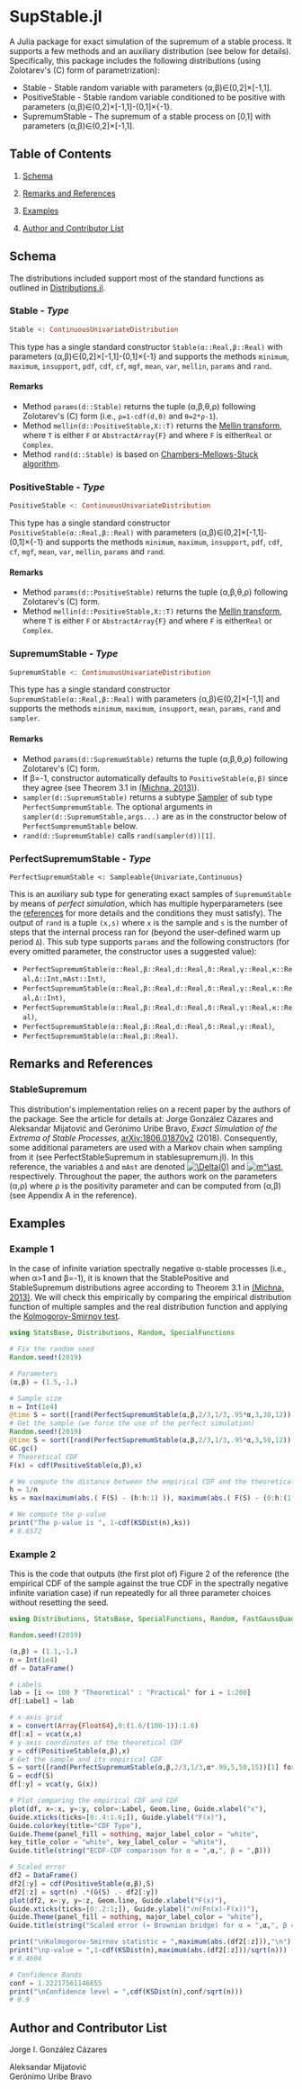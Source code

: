# SupStable.jl

A Julia package for exact simulation of the supremum of a stable process. It supports a few methods and an auxiliary distribution (see below for details). Specifically, this package includes the following distributions (using Zolotarev's (C) form of parametrization):
<ul>
<li>Stable - Stable random variable with parameters (α,β)∈(0,2]×[-1,1].</li>
<li>PositiveStable - Stable random variable conditioned to be positive with parameters (α,β)∈(0,2]×[-1,1]-(0,1]×{-1}.</li>
<li>SupremumStable - The supremum of a stable process on [0,1] with parameters (α,β)∈(0,2]×[-1,1].</li>
</ul>

## Table of Contents

1. [Schema](#schema) 

2. [Remarks and References](#references)

3. [Examples](#examples)

4. [Author and Contributor List](#authors)

<a name="schema"/>

## Schema

The distributions included support most of the standard functions as outlined in [Distributions.jl](https://github.com/JuliaStats/Distributions.jl).

### Stable - _Type_

```julia
Stable <: ContinuousUnivariateDistribution
```
This type has a single standard constructor `Stable(α::Real,β::Real)` with parameters (α,β)∈(0,2]×[-1,1]-(0,1]×{-1} and supports the methods `minimum`, `maximum`, `insupport`, `pdf`, `cdf`, `cf`, `mgf`, `mean`, `var`, `mellin`, `params` and `rand`.

#### Remarks

* Method `params(d::Stable)` returns the tuple (α,β,θ,ρ) following Zolotarev's (C) form (i.e.,
`ρ=1-cdf(d,0)` and `θ=2*ρ-1`).
* Method `mellin(d::PositiveStable,X::T)` returns the [Mellin transform](https://en.wikipedia.org/wiki/Mellin_transform), where `T` is either `F` or `AbstractArray{F}` and where `F` is either`Real` or `Complex`.
* Method `rand(d::Stable)` is based on [Chambers-Mellows-Stuck algorithm](https://en.wikipedia.org/wiki/Stable_distribution#Simulation_of_stable_variables).

### PositiveStable - _Type_

```julia
PositiveStable <: ContinuousUnivariateDistribution
```
This type has a single standard constructor `PositiveStable(α::Real,β::Real)` with parameters (α,β)∈(0,2]×[-1,1]-(0,1]×{-1} and supports the methods `minimum`, `maximum`, `insupport`, `pdf`, `cdf`, `cf`, `mgf`, `mean`, `var`, `mellin`, `params` and `rand`.

#### Remarks

* Method `params(d::PositiveStable)` returns the tuple (α,β,θ,ρ) following Zolotarev's (C) form.
* Method `mellin(d::PositiveStable,X::T)` returns the [Mellin transform](https://en.wikipedia.org/wiki/Mellin_transform), where `T` is either `F` or `AbstractArray{F}` and where `F` is either`Real` or `Complex`.

### SupremumStable - _Type_

```julia
SupremumStable <: ContinuousUnivariateDistribution
```
This type has a single standard constructor `SupremumStable(α::Real,β::Real)` with parameters (α,β)∈(0,2]×[-1,1] and supports the methods `minimum`, `maximum`, `insupport`, `mean`, `params`, `rand` and `sampler`.

#### Remarks

* Method `params(d::SupremumStable)` returns the tuple (α,β,θ,ρ) following Zolotarev's (C) form.
* If β=-1, constructor automatically defaults to `PositiveStable(α,β)` since they agree (see Theorem 3.1 in [(Michna, 2013)](https://doi.org/10.1214/ECP.v18-2236)).
* `sampler(d::SupremumStable)` returns a subtype [Sampler](https://juliastats.github.io/Distributions.jl/stable/extends.html) of sub type `PerfectSumpremumStable`. The optional arguments in `sampler(d::SupremumStable,args...)` are as in the constructor below of `PerfectSumpremumStable` below.
* `rand(d::SupremumStable)` calls `rand(sampler(d))[1]`.

### PerfectSupremumStable - _Type_

```
PerfectSupremumStable <: Sampleable{Univariate,Continuous}
```
This is an auxiliary sub type for generating exact samples of `SupremumStable` by means of _perfect simulation_, which has multiple hyperparameters (see the [references](#references) for more details and the conditions they must satisfy). The output of `rand` is a tuple `(x,s)` where `x` is the sample and `s` is the number of steps that the internal process ran for (beyond the user-defined warm up period `Δ`). This sub type supports `params` and the following constructors (for every omitted parameter, the constructor uses a suggested value):

* `PerfectSupremumStable(α::Real,β::Real,d::Real,δ::Real,γ::Real,κ::Real,Δ::Int,mAst::Int)`,
* `PerfectSupremumStable(α::Real,β::Real,d::Real,δ::Real,γ::Real,κ::Real,Δ::Int)`,
* `PerfectSupremumStable(α::Real,β::Real,d::Real,δ::Real,γ::Real,κ::Real)`,
* `PerfectSupremumStable(α::Real,β::Real,d::Real,δ::Real,γ::Real)`,
* `PerfectSupremumStable(α::Real,β::Real)`.

<a name="references"/>

## Remarks and References  

### StableSupremum 

This distribution's implementation relies on a recent paper by the authors of the package. See the article for details at: 
Jorge González Cázares and Aleksandar Mijatović and Gerónimo Uribe Bravo, *Exact Simulation of the Extrema of Stable Processes*, [arXiv:1806.01870v2](https://arxiv.org/abs/1806.01870v2) (2018). Consequently, some additional parameters are used with a Markov chain when sampling from it (see PerfectStableSupremum in stablesupremum.jl). In this reference, the variables `Δ` and `mAst` are denoted <a href="https://www.codecogs.com/eqnedit.php?latex=\Delta(0)" target="_blank"><img src="https://latex.codecogs.com/gif.latex?\Delta(0)" title="\Delta(0)" /></a> and <a href="https://www.codecogs.com/eqnedit.php?latex=m^\ast" target="_blank"><img src="https://latex.codecogs.com/gif.latex?m^\ast" title="m^\ast" /></a>, respectively.
Throughout the paper, the authors work on the parameters (α,ρ) where ρ is the positivity parameter and can be computed from (α,β) (see Appendix A in the reference).


<a name="examples"/>

## Examples

### Example 1  

In the case of infinite variation spectrally negative α-stable processes (i.e., when α>1 and β=-1), it is known that the StablePositive and StableSupremum distributions agree according to Theorem 3.1 in [(Michna, 2013)](https://doi.org/10.1214/ECP.v18-2236). We will check this empirically by comparing the empirical distribution function of multiple samples and the real distribution function and applying the [Kolmogorov-Smirnov test](https://en.wikipedia.org/wiki/Kolmogorov%E2%80%93Smirnov_test).

```julia
using StatsBase, Distributions, Random, SpecialFunctions

# Fix the random seed
Random.seed!(2019)

# Parameters
(α,β) = (1.5,-1.)

# Sample size
n = Int(1e4)
@time S = sort([rand(PerfectSupremumStable(α,β,2/3,1/3,.95*α,3,30,12))[1] for k = 1:n])
# Get the sample (we force the use of the perfect simulation)
Random.seed!(2019)
@time S = sort([rand(PerfectSupremumStable(α,β,2/3,1/3,.95*α,3,50,12))[1] for k = 1:n])
GC.gc()
# Theoretical CDF
F(x) = cdf(PositiveStable(α,β),x)

# We compute the distance between the empirical CDF and the theoretical CDF
h = 1/n
ks = max(maximum(abs.( F(S) - (h:h:1) )), maximum(abs.( F(S) - (0:h:(1-h)) )) )

# We compute the p-value
print("The p-value is ", 1-cdf(KSDist(n),ks))
# 0.6572

```

### Example 2  

This is the code that outputs (the first plot of) Figure 2 of the reference (the empirical CDF of the sample against the true CDF in the spectrally negative infinite variation case) if run repeatedly for all three parameter choices without resetting the seed.

```julia
using Distributions, StatsBase, SpecialFunctions, Random, FastGaussQuadrature, Gadfly, DataFrames

Random.seed!(2019)

(α,β) = (1.1,-1.)
n = Int(1e4)
df = DataFrame()

# Labels
lab = [i <= 100 ? "Theoretical" : "Practical" for i = 1:200]
df[:Label] = lab

# x-axis grid
x = convert(Array{Float64},0:(1.6/(100-1)):1.6)
df[:x] = vcat(x,x)
# y-axis coordinates of the theoretical CDF
y = cdf(PositiveStable(α,β),x)
# Get the sample and its empirical CDF
S = sort([rand(PerfectSupremumStable(α,β,2/3,1/3,α*.99,5,50,15))[1] for k = 1:n])
G = ecdf(S)
df[:y] = vcat(y, G(x))

# Plot comparing the empirical CDF and CDF
plot(df, x=:x, y=:y, color=:Label, Geom.line, Guide.xlabel("x"),
Guide.xticks(ticks=[0:.4:1.6;]), Guide.ylabel("F(x)"),
Guide.colorkey(title="CDF Type"),
Guide.Theme(panel_fill = nothing, major_label_color = "white",
key_title_color = "white", key_label_color = "white"),
Guide.title(string("ECDF-CDF comparison for α = ",α,", β = ",β)))

# Scaled error
df2 = DataFrame()
df2[:y] = cdf(PositiveStable(α,β),S)
df2[:z] = sqrt(n) .*(G(S) .- df2[:y])
plot(df2, x=:y, y=:z, Geom.line, Guide.xlabel("F(x)"),
Guide.xticks(ticks=[0:.2:1;]), Guide.ylabel("√n(Fn(x)-F(x))"),
Guide.Theme(panel_fill = nothing, major_label_color = "white"),
Guide.title(string("Scaled error (≈ Brownian bridge) for α = ",α,", β = ",β)))

print("\nKolmogorov-Smirnov statistic = ",maximum(abs.(df2[:z])),"\n")
print("\np-value = ",1-cdf(KSDist(n),maximum(abs.(df2[:z]))/sqrt(n)))
# 0.4604

# Confidence Bands
conf = 1.22217561146655
print("\nConfidence level = ",cdf(KSDist(n),conf/sqrt(n)))
# 0.9

```

<a name="authors"/>


## Author and Contributor List
Jorge I. González Cázares


Aleksandar Mijatović  
Gerónimo Uribe Bravo
